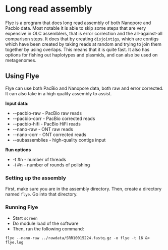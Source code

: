 # Long read assembly

Flye is a program that does long read assembly of both Nanopore and Pacbio
data. Most notable it is able to skip some steps that are very expensive in OLC
assemblers, that is error correction and the all-against-all comparison steps.
It does that by creating `disjointigs`, which are contigs which have been
created by taking reads at random and trying to join them together by using
overlaps. This means that it is quite fast. It also has options for fishing
out haplotypes and plasmids, and can also be used on metagenomes.  


## Using Flye

Flye can use both PacBio and Nanopore data, both raw and error corrected. It
can also take in a high quality assembly to assist.

**Input data:**
* --pacbio-raw - PacBio raw reads
* --pacbio-corr - PacBio corrected reads
* --pacbio-hifi - PacBio HiFi reads
* --nano-raw - ONT raw reads
* --nano-corr - ONT corrected reads
* --subassemblies - high-quality contigs input

**Run options**
* -t #n - number of threads
* -i #n - number of rounds of polishing


### Setting up the assembly

First, make sure you are in the assembly directory. Then, create a directory
named `flye`. Go into that directory.

### Running Flye

* Start `screen`
* Do module load of the software
* Then, run the following command:

```
flye --nano-raw ../rawdata/SRR10015224.fastq.gz -o flye -t 16 &> flye.log
```

